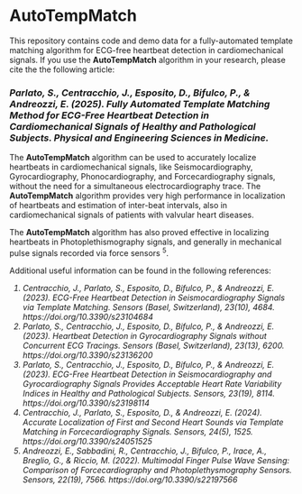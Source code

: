 # AutoTempMatch
This repository contains code and demo data for a fully-automated template matching algorithm for ECG-free heartbeat detection in cardiomechanical signals.
If you use the <b>AutoTempMatch</b> algorithm in your research, please cite the the following article:

<h3><i>Parlato, S., Centracchio, J., Esposito, D., Bifulco, P., & Andreozzi, E. (2025). Fully Automated Template Matching Method for ECG-Free Heartbeat Detection in Cardiomechanical Signals of Healthy and Pathological Subjects. Physical and Engineering Sciences in Medicine.</i></h3>

The <b>AutoTempMatch</b> algorithm can be used to accurately localize heartbeats in cardiomechanical signals, like Seismocardiography, Gyrocardiography, Phonocardiography, and Forcecardiography signals, without the need for a simultaneous electrocardiography trace. The <b>AutoTempMatch</b> algorithm provides very high performance in localization of heartbeats and estimation of inter-beat intervals, also in cardiomechanical signals of patients with valvular heart diseases.

The <b>AutoTempMatch</b> algorithm has also proved effective in localizing heartbeats in Photoplethismography signals, and generally in mechanical pulse signals recorded via force sensors <sup>5</sup>.

Additional useful information can be found in the following references:

<i>
<ol type="1">
<li>Centracchio, J., Parlato, S., Esposito, D., Bifulco, P., & Andreozzi, E. (2023). ECG-Free Heartbeat Detection in Seismocardiography Signals via Template Matching. Sensors (Basel, Switzerland), 23(10), 4684. https://doi.org/10.3390/s23104684</li>
<li>Parlato, S., Centracchio, J., Esposito, D., Bifulco, P., & Andreozzi, E. (2023). Heartbeat Detection in Gyrocardiography Signals without Concurrent ECG Tracings. Sensors (Basel, Switzerland), 23(13), 6200. https://doi.org/10.3390/s23136200</li>
<li>Parlato, S., Centracchio, J., Esposito, D., Bifulco, P., & Andreozzi, E. (2023). ECG-Free Heartbeat Detection in Seismocardiography and Gyrocardiography Signals Provides Acceptable Heart Rate Variability Indices in Healthy and Pathological Subjects. Sensors, 23(19), 8114. https://doi.org/10.3390/s23198114</li>
<li>Centracchio, J., Parlato, S., Esposito, D., & Andreozzi, E. (2024). Accurate Localization of First and Second Heart Sounds via Template Matching in Forcecardiography Signals. Sensors, 24(5), 1525. https://doi.org/10.3390/s24051525</li>
<li>Andreozzi, E., Sabbadini, R., Centracchio, J., Bifulco, P., Irace, A., Breglio, G., & Riccio, M. (2022). Multimodal Finger Pulse Wave Sensing: Comparison of Forcecardiography and Photoplethysmography Sensors. Sensors, 22(19), 7566. https://doi.org/10.3390/s22197566</li>
</ol>
</i>
